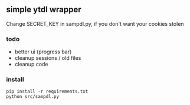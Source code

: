 ## simple ytdl wrapper 

Change SECRET_KEY in sampdl.py, if you don't want your cookies stolen

### todo

* better ui (progress bar)
* cleanup sessions / old files
* cleanup code


### install 

```
pip install -r requirements.txt
python src/sampdl.py
```